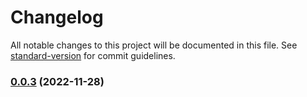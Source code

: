 # Changelog

All notable changes to this project will be documented in this file. See [standard-version](https://github.com/conventional-changelog/standard-version) for commit guidelines.

### [0.0.3](https://github.com/4141done/njs-memory-profiler/compare/v0.0.2...v0.0.3) (2022-11-28)
